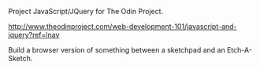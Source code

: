 Project JavaScript/JQuery for The Odin Project.

http://www.theodinproject.com/web-development-101/javascript-and-jquery?ref=lnav

Build a browser version of something between a sketchpad and an Etch-A-Sketch.